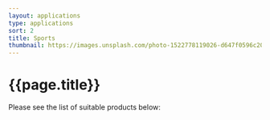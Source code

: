 ```yaml
---
layout: applications
type: applications
sort: 2
title: Sports
thumbnail: https://images.unsplash.com/photo-1522778119026-d647f0596c20?ixlib=rb-1.2.1&ixid=MnwxMjA3fDB8MHxwaG90by1wYWdlfHx8fGVufDB8fHx8&auto=format&fit=crop&w=1770&q=80
---
```

# {{page.title}}

Please see the list of suitable products below: